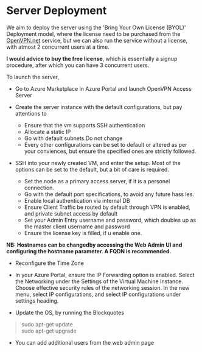 # Server Deployment

We aim to deploy the server using the 'Bring Your Own License (BYOL)' Deployment model, where the license need to be purchased from the [OpenVPN.net](https://www.openvpn.net) service, but we can also run the service without a license, with atmost 2 concurrent users at a time. 

**I would advice to buy the free license**, which is essentially a signup procedure, after which you can have 3 concurrent users. 

To launch the server,
* Go to Azure Marketplace in Azure Portal and launch OpenVPN Access Server
* Create the server instance with the default configurations, but pay attentions to
  - Ensure that the vm supports SSH authentication
  - Allocate a static IP
  - Go with default subnets.Do not change
  - Every other configurations can be set to default or altered as per your conviences, but ensure the specified ones are strictly followed.

* SSH into your newly created VM, and enter the setup. Most of the options can be set to the default, but a bit of care is required.
  - Set the node as a primary access server, if it is a personel connection.
  - Go with the default port specifications, to avoid any future hass les.
  - Enable local authentication via internal DB
  - Ensure Client Traffic be routed by default through VPN is enabled, and private subnet access by default
  - Set your Admin Entry username and password, which doubles up as the master client username and password
  - Ensure the license key is filled, if u enable one.

**NB: Hostnames can be changedby accessing the Web Admin UI and configuring the hostname parameter. A FQDN is recommended.**

* Reconfigure the Time Zone

* In your Azure Portal, ensure the IP Forwarding option is enabled. Select the Networking under the Settings of the Virtual Machine Instance. Choose effective security rules of the networking session. In the new menu, select IP configurations, and select IP configurations under settings heading.

* Update the OS, by running the 
Blockquotes
> sudo apt-get update <br>
> sudo apt-get upgrade
* You can add additional users from the web admin page
